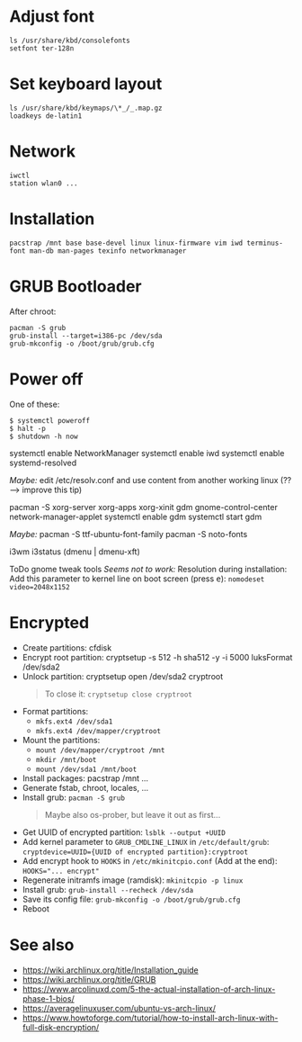 # Adjust font

    ls /usr/share/kbd/consolefonts
    setfont ter-128n

# Set keyboard layout

    ls /usr/share/kbd/keymaps/\*_/_.map.gz
    loadkeys de-latin1

# Network

    iwctl
    station wlan0 ...

# Installation

    pacstrap /mnt base base-devel linux linux-firmware vim iwd terminus-font man-db man-pages texinfo networkmanager

# GRUB Bootloader

After chroot:

    pacman -S grub
    grub-install --target=i386-pc /dev/sda
    grub-mkconfig -o /boot/grub/grub.cfg

# Power off

One of these:

    $ systemctl poweroff
    $ halt -p
    $ shutdown -h now

systemctl enable NetworkManager
systemctl enable iwd
systemctl enable systemd-resolved

_Maybe:_ edit /etc/resolv.conf and use content from another working linux (?? --> improve this tip)

pacman -S xorg-server xorg-apps xorg-xinit gdm gnome-control-center network-manager-applet
systemctl enable gdm
systemctl start gdm

_Maybe:_ pacman -S ttf-ubuntu-font-family
pacman -S noto-fonts

i3wm i3status (dmenu | dmenu-xft)

ToDo
gnome tweak tools
_Seems not to work:_ Resolution during installation: Add this parameter to kernel line on boot screen (press <kbd>e</kbd>): `nomodeset video=2048x1152`

# Encrypted

- Create partitions: cfdisk
- Encrypt root partition: cryptsetup -s 512 -h sha512 -y -i 5000 luksFormat /dev/sda2
- Unlock partition: cryptsetup open /dev/sda2 cryptroot
  > To close it: `cryptsetup close cryptroot`
- Format partitions:
  - `mkfs.ext4 /dev/sda1`
  - `mkfs.ext4 /dev/mapper/cryptroot`
- Mount the partitions:
  - `mount /dev/mapper/cryptroot /mnt`
  - `mkdir /mnt/boot`
  - `mount /dev/sda1 /mnt/boot`
- Install packages: pacstrap /mnt ...
- Generate fstab, chroot, locales, ...
- Install grub: `pacman -S grub`
  > Maybe also os-prober, but leave it out as first...
- Get UUID of encrypted partition: `lsblk --output +UUID`
- Add kernel parameter to `GRUB_CMDLINE_LINUX` in `/etc/default/grub`: `cryptdevice=UUID={UUID of encrypted partition}:cryptroot`
- Add encrypt hook to `HOOKS` in `/etc/mkinitcpio.conf` (Add at the end): `HOOKS="... encrypt"`
- Regenerate initramfs image (ramdisk): `mkinitcpio -p linux`
- Install grub: `grub-install --recheck /dev/sda`
- Save its config file: `grub-mkconfig -o /boot/grub/grub.cfg`
- Reboot

# See also

- https://wiki.archlinux.org/title/Installation_guide
- https://wiki.archlinux.org/title/GRUB
- https://www.arcolinuxd.com/5-the-actual-installation-of-arch-linux-phase-1-bios/
- https://averagelinuxuser.com/ubuntu-vs-arch-linux/
- https://www.howtoforge.com/tutorial/how-to-install-arch-linux-with-full-disk-encryption/
